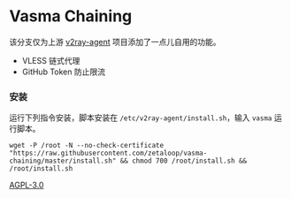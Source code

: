 # Vasma Chaining

该分支仅为上游 [v2ray-agent](https://github.com/mack-a/v2ray-agent) 项目添加了一点儿自用的功能。

- VLESS 链式代理
- GitHub Token 防止限流

### 安装

运行下列指令安装，脚本安装在 `/etc/v2ray-agent/install.sh`，输入 `vasma` 运行脚本。

```
wget -P /root -N --no-check-certificate "https://raw.githubusercontent.com/zetaloop/vasma-chaining/master/install.sh" && chmod 700 /root/install.sh && /root/install.sh
```

[AGPL-3.0](https://github.com/mack-a/v2ray-agent/blob/master/LICENSE)
